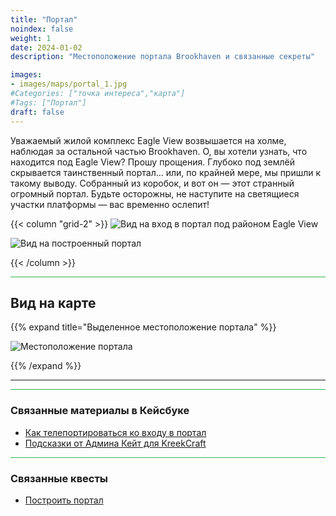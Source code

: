```yaml
---
title: "Портал"
noindex: false
weight: 1
date: 2024-01-02
description: "Местоположение портала Brookhaven и связанные секреты"

images:
- images/maps/portal_1.jpg
#Categories: ["точка интереса","карта"]
#Tags: ["Портал"]
draft: false
--- 
```



Уважаемый жилой комплекс Eagle View возвышается на холме, наблюдая за остальной частью Brookhaven. О, вы хотели узнать, что находится под Eagle View? Прошу прощения. Глубоко под землёй скрывается таинственный портал... или, по крайней мере, мы пришли к такому выводу. Собранный из коробок, и вот он — этот странный огромный портал. Будьте осторожны, не наступите на светящиеся участки платформы — вас временно ослепит!


{{< column "grid-2" >}}
![Вид на вход в портал под районом Eagle View](/images/maps/portal_1.jpg)

![Вид на построенный портал](/images/maps/portal-built.jpg)

{{< /column >}}


<hr style="background-color: #28b44c" size=8>

## Вид на карте

{{% expand title="Выделенное местоположение портала" %}}

![Местоположение портала](/images/maps/portal.png)

{{% /expand %}}

---

<hr style="background-color: #28b44c" size=8>

### Связанные материалы в Кейсбуке

- [Как телепортироваться ко входу в портал](/casebook/interesting/teleporting/#вход-в-портал)
- [Подсказки от Админа Кейт для KreekCraft](/casebook/interesting/admin_kate/#сообщение-для-kreekcraft)

<hr style="background-color: #28b44c" size=8>

### Связанные квесты

- [Построить портал](/lore/quests/build_portal/)
